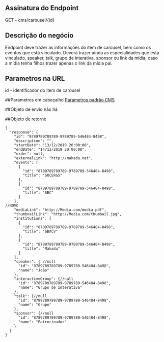 ## Assinatura do Endpoint

GET - cms/carousel/{id}

## Descrição do negócio
Endpoint deve trazer as informações do item de carousel, bem como os eventos que está vinculado.
Deverá trazer ainda as especialidades que está vinculado, speaker, talk, grupo de interativa, sponsor ou link da mídia, caso a mídia tenha filhos trazer apenas o link da mídia pai.

## Parametros na URL
id - identificador do item de carousel

##Parametros em cabeçalho
[Parametros padrão CMS](/API-\(Endpoints\)/Parametros-padrão-CMS)

##Objeto de envio
não há

##Objeto de retorno

```
{
  "response": {
    "id": "8789789789789-9789789-546484-8498",
    "description": "",
    "startDate": "13/12/2019 20:00:08",
    "endDate": "14/12/2019 20:00:08",
    "order": null,
    "externalLink": "http://makadu.net",
    "events": [
      {
        "id": "8789789789789-9789789-546484-8498",
        "title": "SOCERGS"
      },
      {
        "id": "8789789789789-9789789-546484-8498",
        "title": "SBC"
      }
    ],
//NOVO
    "mediaLink": "http://Media.com/media.pdf",
    "thumbnailLink": "http://Media.com/thumbail.jpg",
    "institutions": [
      {
        "id": "8789789789789-9789789-546484-8498",
        "title": "SBACV"
      },
      {
        "id": "8789789789789-9789789-546484-8498",
        "title": "Makadu"
      }
    ],
    "speaker": { //null
      "id": "8789789789789-9789789-546484-8498",
      "name": "João"
    },
    "interactiveGroup": {//null
      "id": "8789789789789-9789789-546484-8498",
      "name": "Grupo de Interativa"
    },
    "talk": {//null
      "id": "8789789789789-9789789-546484-8498",
      "name": "Grupo"
    },
    "sponsor": {//null
      "id": "8789789789789-9789789-546484-8498",
      "name": "Patrocinador"
    }
  }
}
```